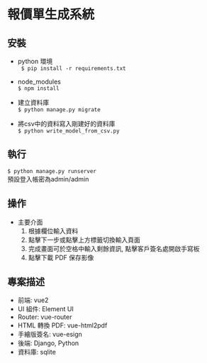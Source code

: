 # 報價單生成系統

## 安裝

- python 環境  
  ` $ pip install -r requirements.txt`

- node_modules  
  `$ npm install `

- 建立資料庫  
  `$ python manage.py migrate`

- 將csv中的資料寫入剛建好的資料庫  
  `$ python write_model_from_csv.py`

## 執行

  `$ python manage.py runserver`  
  預設登入帳密為admin/admin

## 操作

- 主要介面
  1. 根據欄位輸入資料
  1. 點擊下一步或點擊上方標籤切換輸入頁面
  1. 完成畫面可於空格中輸入剩餘資訊, 點擊客戶簽名處開啟手寫板
  1. 點擊下載 PDF 保存影像

## 專案描述

- 前端: vue2
- UI 組件: Element UI
- Router: vue-router
- HTML 轉換 PDF: vue-html2pdf
- 手繪版簽名: vue-esign
- 後端: Django, Python
- 資料庫: sqlite

